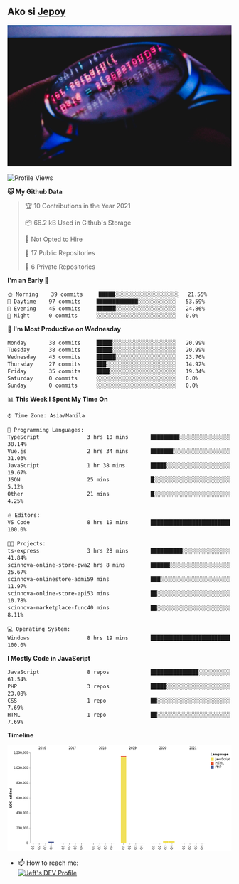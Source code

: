 ## Ako si [Jepoy](https://github.com/je-poy)
![je-poy-cover-img](imgs/cover.jpeg)

<!--START_SECTION:waka-->
![Profile Views](http://img.shields.io/badge/Profile%20Views-7-blue)

**🐱 My Github Data** 

> 🏆 10 Contributions in the Year 2021
 > 
> 📦 66.2 kB Used in Github's Storage 
 > 
> 🚫 Not Opted to Hire
 > 
> 📜 17 Public Repositories 
 > 
> 🔑 6 Private Repositories  
 > 
**I'm an Early 🐤** 

```text
🌞 Morning    39 commits     █████░░░░░░░░░░░░░░░░░░░░   21.55% 
🌆 Daytime    97 commits     █████████████░░░░░░░░░░░░   53.59% 
🌃 Evening    45 commits     ██████░░░░░░░░░░░░░░░░░░░   24.86% 
🌙 Night      0 commits      ░░░░░░░░░░░░░░░░░░░░░░░░░   0.0%

```
📅 **I'm Most Productive on Wednesday** 

```text
Monday       38 commits     █████░░░░░░░░░░░░░░░░░░░░   20.99% 
Tuesday      38 commits     █████░░░░░░░░░░░░░░░░░░░░   20.99% 
Wednesday    43 commits     ██████░░░░░░░░░░░░░░░░░░░   23.76% 
Thursday     27 commits     ███░░░░░░░░░░░░░░░░░░░░░░   14.92% 
Friday       35 commits     ████░░░░░░░░░░░░░░░░░░░░░   19.34% 
Saturday     0 commits      ░░░░░░░░░░░░░░░░░░░░░░░░░   0.0% 
Sunday       0 commits      ░░░░░░░░░░░░░░░░░░░░░░░░░   0.0%

```


📊 **This Week I Spent My Time On** 

```text
⌚︎ Time Zone: Asia/Manila

💬 Programming Languages: 
TypeScript               3 hrs 10 mins       █████████░░░░░░░░░░░░░░░░   38.14% 
Vue.js                   2 hrs 34 mins       ███████░░░░░░░░░░░░░░░░░░   31.03% 
JavaScript               1 hr 38 mins        █████░░░░░░░░░░░░░░░░░░░░   19.67% 
JSON                     25 mins             █░░░░░░░░░░░░░░░░░░░░░░░░   5.12% 
Other                    21 mins             █░░░░░░░░░░░░░░░░░░░░░░░░   4.25%

🔥 Editors: 
VS Code                  8 hrs 19 mins       █████████████████████████   100.0%

🐱‍💻 Projects: 
ts-express               3 hrs 28 mins       ██████████░░░░░░░░░░░░░░░   41.84% 
scinnova-online-store-pwa2 hrs 8 mins        ██████░░░░░░░░░░░░░░░░░░░   25.67% 
scinnova-onlinestore-admi59 mins             ███░░░░░░░░░░░░░░░░░░░░░░   11.97% 
scinnova-online-store-api53 mins             ██░░░░░░░░░░░░░░░░░░░░░░░   10.78% 
scinnova-marketplace-func40 mins             ██░░░░░░░░░░░░░░░░░░░░░░░   8.11%

💻 Operating System: 
Windows                  8 hrs 19 mins       █████████████████████████   100.0%

```

**I Mostly Code in JavaScript** 

```text
JavaScript               8 repos             ███████████████░░░░░░░░░░   61.54% 
PHP                      3 repos             █████░░░░░░░░░░░░░░░░░░░░   23.08% 
CSS                      1 repo              ██░░░░░░░░░░░░░░░░░░░░░░░   7.69% 
HTML                     1 repo              ██░░░░░░░░░░░░░░░░░░░░░░░   7.69%

```


**Timeline**

![Chart not found](https://raw.githubusercontent.com/je-poy/je-poy/main/charts/bar_graph.png) 


<!--END_SECTION:waka-->

- 📫 How to reach me: <br />
[<img src="https://d2fltix0v2e0sb.cloudfront.net/dev-badge.svg" width="50" alt="Jeff's DEV Profile" />](https://dev.to/jepoy)
<!--
**je-poy/je-poy** is a ✨ _special_ ✨ repository because its `README.md` (this file) appears on your GitHub profile.

Here are some ideas to get you started:

- 🔭 I’m currently working on ...
- 🌱 I’m currently learning ...
- 👯 I’m looking to collaborate on ...
- 🤔 I’m looking for help with ...
- 💬 Ask me about ...

- 😄 Pronouns: ...
- ⚡ Fun fact: ...
-->
